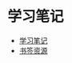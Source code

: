 <!--
 * @Author: Rainy
 * @Github: https://github.com/Rain120
 * @Date: 2019-01-20 10:59:41
 * @LastEditTime: 2019-01-20 16:45:12
 -->
# 学习笔记

- [学习笔记](notes/guide)
- [书签资源](resources/resources)
